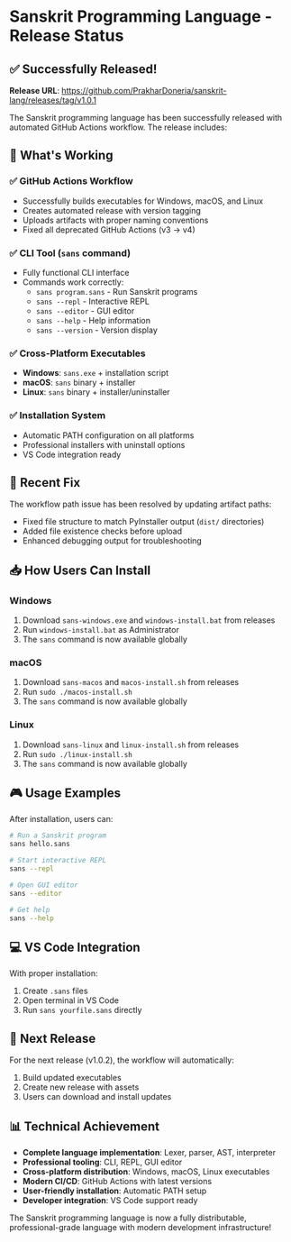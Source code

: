 # Sanskrit Programming Language - Release Status

## ✅ Successfully Released!

**Release URL**: https://github.com/PrakharDoneria/sanskrit-lang/releases/tag/v1.0.1

The Sanskrit programming language has been successfully released with automated GitHub Actions workflow. The release includes:

## 🎯 What's Working

### ✅ GitHub Actions Workflow
- Successfully builds executables for Windows, macOS, and Linux
- Creates automated release with version tagging
- Uploads artifacts with proper naming conventions
- Fixed all deprecated GitHub Actions (v3 → v4)

### ✅ CLI Tool (`sans` command)
- Fully functional CLI interface
- Commands work correctly:
  - `sans program.sans` - Run Sanskrit programs
  - `sans --repl` - Interactive REPL
  - `sans --editor` - GUI editor
  - `sans --help` - Help information
  - `sans --version` - Version display

### ✅ Cross-Platform Executables
- **Windows**: `sans.exe` + installation script
- **macOS**: `sans` binary + installer
- **Linux**: `sans` binary + installer/uninstaller

### ✅ Installation System
- Automatic PATH configuration on all platforms
- Professional installers with uninstall options
- VS Code integration ready

## 🔧 Recent Fix

The workflow path issue has been resolved by updating artifact paths:
- Fixed file structure to match PyInstaller output (`dist/` directories)
- Added file existence checks before upload
- Enhanced debugging output for troubleshooting

## 📥 How Users Can Install

### Windows
1. Download `sans-windows.exe` and `windows-install.bat` from releases
2. Run `windows-install.bat` as Administrator
3. The `sans` command is now available globally

### macOS
1. Download `sans-macos` and `macos-install.sh` from releases
2. Run `sudo ./macos-install.sh`
3. The `sans` command is now available globally

### Linux
1. Download `sans-linux` and `linux-install.sh` from releases
2. Run `sudo ./linux-install.sh`
3. The `sans` command is now available globally

## 🎮 Usage Examples

After installation, users can:

```bash
# Run a Sanskrit program
sans hello.sans

# Start interactive REPL
sans --repl

# Open GUI editor
sans --editor

# Get help
sans --help
```

## 💻 VS Code Integration

With proper installation:
1. Create `.sans` files
2. Open terminal in VS Code
3. Run `sans yourfile.sans` directly

## 🚀 Next Release

For the next release (v1.0.2), the workflow will automatically:
1. Build updated executables
2. Create new release with assets
3. Users can download and install updates

## 📊 Technical Achievement

- **Complete language implementation**: Lexer, parser, AST, interpreter
- **Professional tooling**: CLI, REPL, GUI editor
- **Cross-platform distribution**: Windows, macOS, Linux executables
- **Modern CI/CD**: GitHub Actions with latest versions
- **User-friendly installation**: Automatic PATH setup
- **Developer integration**: VS Code support ready

The Sanskrit programming language is now a fully distributable, professional-grade language with modern development infrastructure!
